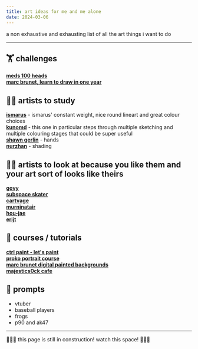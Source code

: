 ```yaml
---
title: art ideas for me and me alone
date: 2024-03-06
---
```


a non exhaustive and exhausting list of all the art things i want to do

---

## 🏋️ challenges
**[meds 100 heads](https://www.pinterest.com.au/alliebbarber/meds-100-heads/)**  
**[marc brunet, learn to draw in one year](https://www.youtube.com/watch?v=0NYqmhESI-Y)**  

## 🧑‍🎓 artists to study
**[ismarus](https://www.instagram.com/ismarus_art/)** - ismarus' constant weight, nice round lineart and great colour choices  
**[kunomd](https://twitter.com/KunoMD/status/1731062379470090495)** - this one in particular steps through multiple sketching and multiple colouring stages that could be super useful  
**[shawn gerlin](https://twitter.com/shawngerlin)** - hands  
**[nurzhan](https://www.artstation.com/artwork/1AweL)** - shading

## 🧑‍🎨 artists to look at because you like them and your art sort of looks like theirs  
**[govy](https://www.instagram.com/govy9807/)**  
**[subspace skater](https://subspaceskater.tumblr.com/tagged/myart)**  
**[cartvage](https://twitter.com/cartvage)**  
**[murninatair](https://murninatair.tumblr.com/)**  
**[hou-jae](https://www.instagram.com/hou_jae04/)**  
**[erijt](https://erijt.tumblr.com/)**

## 📔 courses / tutorials
**[ctrl paint - let's paint](https://www.ctrlpaint.com/lets-paint/)**  
**[proko portrait course](https://www.proko.com/course/portrait-drawing-fundamentals/lessons)**  
**[marc brunet digital painted backgrounds](https://www.youtube.com/watch?v=pmdc2zQ9jvM)**  
**[majestics0ck cafe](majestics0ck.notion.site)**

## 💃 prompts
- vtuber
- baseball players
- frogs
- p90 and ak47

---

🚧👷‍♂️ this page is still in construction! watch this space! 👷‍♀️🚧